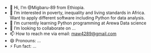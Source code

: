- 👋 Hi, I’m @Migbaru-89 from Ethiopia.
- 👀 I’m interested in poverty, inequality and living standards in Africa. Want to apply different software including Python for data analysis.
- 🌱 I’m currently learning Python programming at Arewa Data science 
- 💞️ I’m looking to collaborate on ...
- 📫 How to reach me via email: maw4289@gmail.com
- 😄 Pronouns: ...
- ⚡ Fun fact: ...

<!---
Migbaru-89/Migbaru-89 is a ✨ special ✨ repository because its `README.md` (this file) appears on your GitHub profile.
You can click the Preview link to take a look at your changes.
--->
